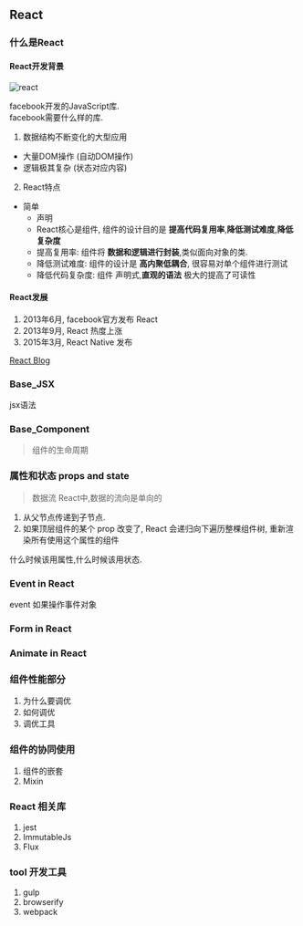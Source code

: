 ## React

### 什么是React

#### React开发背景

![react](https://facebook.github.io/react/img/logo.svg)

facebook开发的JavaScript库.  
facebook需要什么样的库.  

1. 数据结构不断变化的大型应用
  - 大量DOM操作 (自动DOM操作)
  - 逻辑极其复杂 (状态对应内容)
2. React特点
  - 简单  
	- 声明  
	- React核心是组件, 组件的设计目的是 **提高代码复用率**,**降低测试难度**,**降低复杂度**
	- 提高复用率: 组件将 **数据和逻辑进行封装**,类似面向对象的类.
	- 降低测试难度: 组件的设计是 **高内聚低耦合**, 很容易对单个组件进行测试
	- 降低代码复杂度: 组件 声明式,**直观的语法** 极大的提高了可读性

#### React发展

1. 2013年6月, facebook官方发布 React  
2. 2013年9月, React 热度上涨  
3. 2015年3月, React Native 发布  

[React Blog](https://facebook.github.io/react/blog/all.html)

### Base_JSX

jsx语法

### Base_Component

> 组件的生命周期

### 属性和状态 props and state

> 数据流
  React中,数据的流向是单向的
  1. 从父节点传递到子节点.  
  2. 如果顶层组件的某个 prop 改变了, React 会递归向下遍历整棵组件树, 重新渲染所有使用这个属性的组件

什么时候该用属性,什么时候该用状态.

### Event in React

event 如果操作事件对象

### Form in React

### Animate in React


### 组件性能部分
1. 为什么要调优
2. 如何调优
3. 调优工具

### 组件的协同使用

1. 组件的嵌套
2. Mixin

### React 相关库

1. jest
2. ImmutableJs
3. Flux

### tool 开发工具

1. gulp
2. browserify
3. webpack
